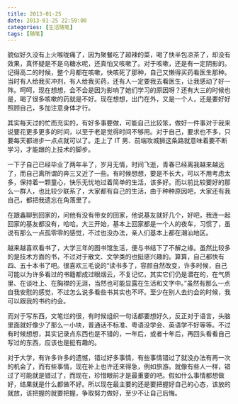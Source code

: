 ```yaml
---
title: 2013-01-25
date: 2013-01-25 22:59:00
categories: [生活随笔]
tags: [随笔]
---
```


貌似好久没有上火喉咙痛了，因为聚餐吃了超辣的菜，喝了快半包凉茶了，却没有效果，真怀疑是不是乌糖水呢，还真怕又咳嗽了。对于咳嗽，还是有一定阴影的。记得高二的时候，整个月都在咳嗽，快咳死了那种，自己又懒得买药看医生那种。当时有人给我买冲剂，有人给我买药，还有人一定要我去看医生，让我感动了好一阵。呵呵，现在想想，会不会是因为影响了她们学习的原因呀？还有大三的时候也是，喝了很多咳嗽的药就是不好。现在想想，出门在外，又是一个人，还是要好好照顾自己，多加注意身体才行。

其实每天过的忙而充实的，有好多事要做，可能自己比较笨，做好一件事对于我来说要花更多更多的时间，以至于老是觉得时间不够用。对于自己，要求也不多，只要每天都进步一点点就可以了。走上了 IT 男、前端攻城狮这条路就意味着要不断学习，才能跟的上技术的脚步。

一下子自己已经毕业了两年半了，岁月无情，时间飞逝，青春已经离我越来越远了，而自己离所谓的奔三又近了一些。有时候想想，要是不长大，可以不用考虑太多，保持着一颗童心，快乐无忧地过着简单的生活，该多好。而以前比较要好的那么一群人，也比较少联系了，大家都有自己的生活，由于种种原因吧，大家还有我自己，都把我遗忘在角落里了。
 
在跟鑫聊到回家的，问他有没有带女的回家，他说基友就好几个，好吧，我连一起回家的基友都没有，哈哈。大三开始，基本上回家都是一个人的夜车，习惯了，虽说有那么一点孤零零的感觉，不过也没办法，亲人们基本上都在潮汕地区。

越来越喜欢看书了，大学三年的图书馆生活，便与书结下了不解之缘。虽然比较多的是技术方面的书，不过对于散文、文学类的也挺感兴趣的。算算，自己都快有四、五十本书了吧。很喜欢三毛说的“读书多了，容颜自然改变，许多时候，自己可能以为许多看过的书籍都成过眼烟云，不复记忆，其实它们仍是潜在的，在气质里、在谈吐上、在胸襟的无涯，当然也可能显露在生活和文字中。”虽然有那么一点自我安慰的感觉，不过怎么说多看些书其实也不坏。至少在别人去约会的时候，我可以跟我的书约约会。

而对于写东西，文笔烂的很，有时候组织一句话都要想好久，反正对于语言，头脑里面就好像少了那么一小块，普通话不标准、粤语没学会、英语学不好等等。不过有时候想想，其实记录点东西也是不错的，一年后，或者十年后，再回头看看自己写过的东西，应该也是挺有趣的。

对于大学，有许多许多的遗憾，错过好多事情，有些事情错过了就没办法有再一次的机会了，而有些事情，现在补上也许还来得急，例如旅游。就像有些人一样，错过了可能就是错过了，而现在，珍惜眼前才是最重要的吧。假如什么事情都想做好，结果就是什么都做不好。所以现在最主要的还是要把握好自己的心态，该放的就放，该把握的就要把握，争取努力做好，至少不让自己后悔。